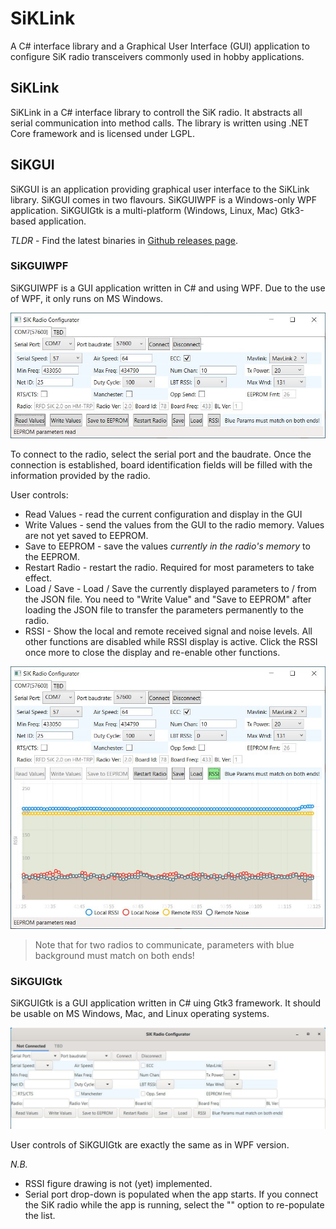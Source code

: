 # SiKLink

A C# interface library and a Graphical User Interface (GUI) application to configure SiK radio transceivers commonly used in hobby applications.

## SiKLink

SiKLink in a C# interface library to controll the SiK radio. It abstracts all serial communication into method calls. The library is written using .NET Core framework and is licensed under LGPL.

## SiKGUI

SiKGUI is an application providing graphical user interface to the SiKLink library. SiKGUI comes in two flavours. SiKGUIWPF is a Windows-only WPF application. SiKGUIGtk is a multi-platform (Windows, Linux, Mac) Gtk3-based application.

_*TLDR*_ - Find the latest binaries in [Github releases page](https://github.com/justas-/SiKLink/releases/).

### SiKGUIWPF

SiKGUIWPF is a GUI application written in C# and using WPF. Due to the use of WPF, it only runs on MS Windows.

![WPF GUI](https://raw.githubusercontent.com/justas-/SiKLink/main/.github/SikLinkWpfMain.jpg "WPF GUI")

To connect to the radio, select the serial port and the baudrate. Once the connection is established, board identification fields will be filled with the information provided by the radio.

User controls:
- Read Values - read the current configuration and display in the GUI
- Write Values - send the values from the GUI to the radio memory. Values are not yet saved to EEPROM.
- Save to EEPROM - save the values *currently in the radio's memory* to the EEPROM.
- Restart Radio - restart the radio. Required for most parameters to take effect.
- Load / Save - Load / Save the currently displayed parameters to / from the JSON file. You need to "Write Value" and "Save to EEPROM" after loading the JSON file to transfer the parameters permanently to the radio.
- RSSI - Show the local and remote received signal and noise levels. All other functions are disabled while RSSI display is active. Click the RSSI once more to close the display and re-enable other functions.

![WPF GUI with RSSI display](https://raw.githubusercontent.com/justas-/SiKLink/main/.github/SikLinkWpfRssi.jpg "WPF GUI with RSSI display")

> Note that for two radios to communicate, parameters with blue background must match on both ends!

### SiKGUIGtk

SiKGUIGtk is a GUI application written in C# uing Gtk3 framework. It should be usable on MS Windows, Mac, and Linux operating systems.

![Gtk3 GUI](https://raw.githubusercontent.com/justas-/SiKLink/main/.github/SikLinkGtk.jpg "Gtk3 GUI")

User controls of SiKGUIGtk are exactly the same as in WPF version. 

_N.B._ 

- RSSI figure drawing is not (yet) implemented.
- Serial port drop-down is populated when the app starts. If you connect the SiK radio while the app is running, select the "<refresh>" option to re-populate the list.

